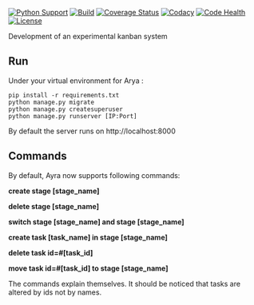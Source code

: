 [![Python Support](https://img.shields.io/badge/python-3.4-blue.svg)]()
[![Build](https://travis-ci.org/seLain/Arya.svg?branch=master)]()
[![Coverage Status](https://coveralls.io/repos/github/seLain/Arya/badge.svg)](https://coveralls.io/github/seLain/Arya)
[![Codacy](https://api.codacy.com/project/badge/Grade/b5d7d584dfa14f9b82fded7a3f626631)](https://app.codacy.com/app/seLain/Arya?utm_source=github.com&utm_medium=referral&utm_content=seLain/Arya&utm_campaign=badger)
[![Code Health](https://landscape.io/github/seLain/Arya/master/landscape.svg?style=flat)](https://landscape.io/github/seLain/Arya/master)
[![License](https://img.shields.io/badge/license-MIT-green.svg)]()

Development of an experimental kanban system

## Run

Under your virtual environment for Arya :

```
pip install -r requirements.txt
python manage.py migrate
python manage.py createsuperuser
python manage.py runserver [IP:Port]
```

By default the server runs on http://localhost:8000

## Commands

By default, Ayra now supports following commands:

**create stage [stage_name]**

**delete stage [stage_name]**

**switch stage [stage_name] and stage [stage_name]**

**create task [task_name] in stage [stage_name]**

**delete task id=#[task_id]**

**move task id=#[task_id] to stage [stage_name]**

The commands explain themselves. It should be noticed that tasks are altered by ids not by names.

